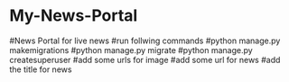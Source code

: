 # My-News-Portal
#News Portal for live news
#run follwing commands
#python manage.py makemigrations
#python manage.py migrate
#python manage.py createsuperuser
#add some urls for image
#add some url for news
#add the title for news
